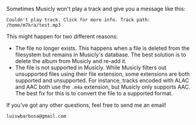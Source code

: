 Sometimes Musicly won't play a track and give you a message like this:

`Couldn't play track. Click for more info. Track path: /home/m7kra/test.mp3`

This might happen for two different reasons:

- The file no longer exists. This happens when a file is deleted from the filesystem but remains in Musicly's database. The best solution is to delete the album from Musicly and re-add it.
- The file is not supported in Musicly. While Musicly filters out unsupported files using their file extension, some extensions are both supported and unsupported. For instance, tracks encoded with ALAC and AAC both use the `.m4a` extension, but Musicly only supports AAC. The best fix for this is to convert the file to a supported format.

If you've got any other questions, feel free to send me an email!

`luiswbarbosa@gmail.com`
